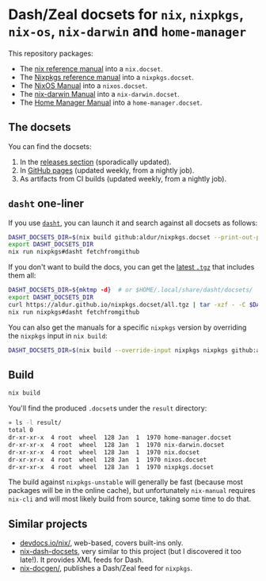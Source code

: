# Dash/Zeal docsets for `nix`, `nixpkgs`, `nix-os`, `nix-darwin` and `home-manager`

This repository packages:

- The [nix reference manual][0] into a `nix.docset`.
- The [Nixpkgs reference manual][1] into a `nixpkgs.docset`.
- The [NixOS Manual][2] into a `nixos.docset`.
- The [nix-darwin Manual][3] into a `nix-darwin.docset`.
- The [Home Manager Manual][4] into a `home-manager.docset`.

## The docsets

You can find the docsets:

1. In the [releases section][5] (sporadically updated).
1. In [GitHub pages][10] (updated weekly, from a nightly job).
1. As artifacts from CI builds (updated weekly, from a nightly job).

## `dasht` one-liner

If you use [`dasht`][6], you can launch it and search against all docsets as
follows:

```bash
DASHT_DOCSETS_DIR=$(nix build github:aldur/nixpkgs.docset --print-out-paths) 
export DASHT_DOCSETS_DIR
nix run nixpkgs#dasht fetchfromgithub
```

If you don't want to build the docs, you can get the [latest `.tgz`][11] that
includes them all:

```bash
DASHT_DOCSETS_DIR=${mktmp -d}  # or $HOME/.local/share/dasht/docsets/
export DASHT_DOCSETS_DIR
curl https://aldur.github.io/nixpkgs.docset/all.tgz | tar -xzf - -C $DASHT_DOCSETS_DIR
nix run nixpkgs#dasht fetchfromgithub
```

You can also get the manuals for a specific `nixpkgs` version by overriding the
`nixpkgs` input in `nix build`:

```bash
DASHT_DOCSETS_DIR=$(nix build --override-input nixpkgs nixpkgs github:aldur/nixpkgs.docset --print-out-paths)
```

## Build

```bash
nix build
```

You'll find the produced `.docset`s under the `result` directory:

```bash
» ls -l result/
total 0
dr-xr-xr-x  4 root  wheel  128 Jan  1  1970 home-manager.docset
dr-xr-xr-x  4 root  wheel  128 Jan  1  1970 nix-darwin.docset
dr-xr-xr-x  4 root  wheel  128 Jan  1  1970 nix.docset
dr-xr-xr-x  4 root  wheel  128 Jan  1  1970 nixos.docset
dr-xr-xr-x  4 root  wheel  128 Jan  1  1970 nixpkgs.docset
```

The build against `nixpkgs-unstable` will generally be fast (because most
packages will be in the online cache), but unfortunately `nix-manual` requires
`nix-cli` and will most likely build from source, taking some time to do that.

## Similar projects

- [devdocs.io/nix/][7], web-based, covers built-ins only.
- [nix-dash-docsets][8], very similar to this project (but I discovered it too
  late!). It provides XML feeds for Dash.
- [nix-docgen/][9], publishes a Dash/Zeal feed for `nixpkgs`.

[0]: https://nix.dev/manual/nix/latest/
[1]: https://nixos.org/manual/nixpkgs/unstable/
[2]: https://nixos.org/manual/nixpkgs/unstable/
[3]: https://daiderd.com/nix-darwin/manual/index.html
[4]: https://nix-community.github.io/home-manager/index.xhtml
[5]: https://github.com/aldur/nixpkgs.docset/releases
[6]: https://github.com/sunaku/dasht
[7]: https://devdocs.io/nix/
[8]: https://github.com/boinkor-net/nix-dash-docsets.md
[9]: https://nixosbrasil.github.io/nix-docgen/
[10]: https://aldur.github.io/nixpkgs.docset
[11]: https://aldur.github.io/nixpkgs.docset/all.tgz
